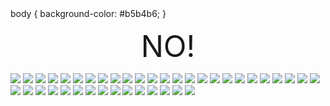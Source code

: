 <html>
<script>
var DateDiff = {
 
    inDays: function(d1, d2) {
        var t2 = d2.getTime();
        var t1 = d1.getTime();
 
        return parseInt((t2-t1)/(24*3600*1000));
    },
 
   
var dString = "January, 16, 2014";
 
var d1 = new Date(dString);
var d2 = new Date();
 
document.write("<br />Number of <b>days</b> since "+dString+": "+DateDiff.inDays(d1, d2));


</script>
<head>
body {
       background-color: #b5b4b6;
       }
<body>
</body>
<center>

<font size="200"> NO! </font><br/>
<p><script type="text/javascript">document.write(DateDiff,inDays)</script></p>

</center>
</style>

</head>
</html>
<img src="http://i546.photobucket.com/albums/hh412/zman31495/zameats.jpg" />
<img src="http://i546.photobucket.com/albums/hh412/zman31495/zameats.jpg" />
<img src="http://i546.photobucket.com/albums/hh412/zman31495/zameats.jpg" />
<img src="http://i546.photobucket.com/albums/hh412/zman31495/zameats.jpg" />
<img src="http://i546.photobucket.com/albums/hh412/zman31495/zameats.jpg" />
<img src="http://i546.photobucket.com/albums/hh412/zman31495/zameats.jpg" />
<img src="http://i546.photobucket.com/albums/hh412/zman31495/zameats.jpg" />
<img src="http://i546.photobucket.com/albums/hh412/zman31495/zameats.jpg" />

<img src="http://i546.photobucket.com/albums/hh412/zman31495/zameats.jpg" />
<img src="http://i546.photobucket.com/albums/hh412/zman31495/zameats.jpg" />
<img src="http://i546.photobucket.com/albums/hh412/zman31495/zameats.jpg" />
<img src="http://i546.photobucket.com/albums/hh412/zman31495/zameats.jpg" />
<img src="http://i546.photobucket.com/albums/hh412/zman31495/zameats.jpg" />
<img src="http://i546.photobucket.com/albums/hh412/zman31495/zameats.jpg" />
<img src="http://i546.photobucket.com/albums/hh412/zman31495/zameats.jpg" />
<img src="http://i546.photobucket.com/albums/hh412/zman31495/zameats.jpg" />

<img src="http://i546.photobucket.com/albums/hh412/zman31495/zameats.jpg" />
<img src="http://i546.photobucket.com/albums/hh412/zman31495/zameats.jpg" />
<img src="http://i546.photobucket.com/albums/hh412/zman31495/zameats.jpg" />
<img src="http://i546.photobucket.com/albums/hh412/zman31495/zameats.jpg" />
<img src="http://i546.photobucket.com/albums/hh412/zman31495/zameats.jpg" />
<img src="http://i546.photobucket.com/albums/hh412/zman31495/zameats.jpg" />
<img src="http://i546.photobucket.com/albums/hh412/zman31495/zameats.jpg" />
<img src="http://i546.photobucket.com/albums/hh412/zman31495/zameats.jpg" />

<img src="http://i546.photobucket.com/albums/hh412/zman31495/zameats.jpg" />
<img src="http://i546.photobucket.com/albums/hh412/zman31495/zameats.jpg" />
<img src="http://i546.photobucket.com/albums/hh412/zman31495/zameats.jpg" />
<img src="http://i546.photobucket.com/albums/hh412/zman31495/zameats.jpg" />
<img src="http://i546.photobucket.com/albums/hh412/zman31495/zameats.jpg" />
<img src="http://i546.photobucket.com/albums/hh412/zman31495/zameats.jpg" />
<img src="http://i546.photobucket.com/albums/hh412/zman31495/zameats.jpg" />
<img src="http://i546.photobucket.com/albums/hh412/zman31495/zameats.jpg" />

<img src="http://i546.photobucket.com/albums/hh412/zman31495/zameats.jpg" />
<img src="http://i546.photobucket.com/albums/hh412/zman31495/zameats.jpg" />
<img src="http://i546.photobucket.com/albums/hh412/zman31495/zameats.jpg" />
<img src="http://i546.photobucket.com/albums/hh412/zman31495/zameats.jpg" />
<img src="http://i546.photobucket.com/albums/hh412/zman31495/zameats.jpg" />
<img src="http://i546.photobucket.com/albums/hh412/zman31495/zameats.jpg" />
<img src="http://i546.photobucket.com/albums/hh412/zman31495/zameats.jpg" />
<img src="http://i546.photobucket.com/albums/hh412/zman31495/zameats.jpg" />

